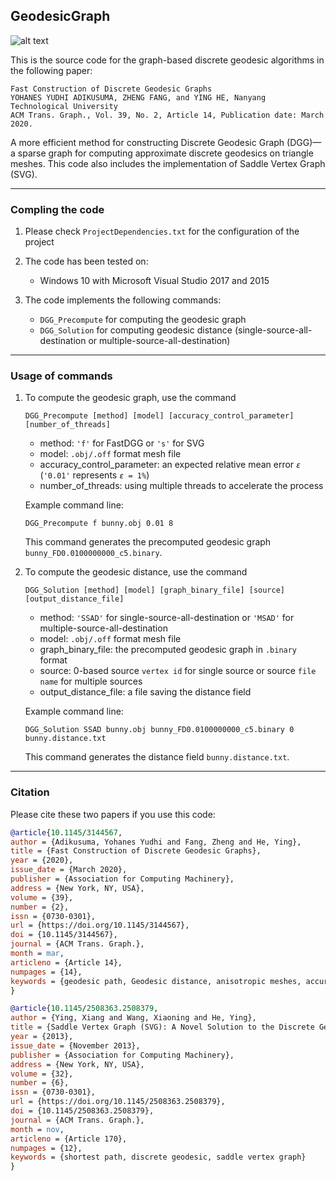 ## GeodesicGraph

![alt text](https://github.com/GeodesicGraph/GeodesicGraph/blob/master/error_map_on_anisotropic_mesh.png)

This is the source code for the graph-based discrete geodesic algorithms in the following paper:

```
Fast Construction of Discrete Geodesic Graphs
YOHANES YUDHI ADIKUSUMA, ZHENG FANG, and YING HE, Nanyang Technological University
ACM Trans. Graph., Vol. 39, No. 2, Article 14, Publication date: March 2020.
```

A more efficient method for constructing Discrete Geodesic Graph (DGG)—a sparse graph for computing approximate discrete geodesics on triangle meshes. This code also includes the implementation of Saddle Vertex Graph (SVG).

---
### Compling the code

1. Please check `ProjectDependencies.txt` for the configuration of the project

2. The code has been tested on:

	- Windows 10 with Microsoft Visual Studio 2017 and 2015
	
3. The code implements the following commands:

	- `DGG_Precompute` for computing the geodesic graph
	- `DGG_Solution` for computing geodesic distance (single-source-all-destination or multiple-source-all-destination)

---
### Usage of commands

1. To compute the geodesic graph, use the command
	
	```Batchfile
	DGG_Precompute [method] [model] [accuracy_control_parameter] [number_of_threads]
	```
	
	- method: `'f'` for FastDGG or `'s'` for SVG
	- model: `.obj/.off` format mesh file
	- accuracy_control_parameter: an expected relative mean error *`ε`* (`'0.01'` represents *`ε`*` = 1%`)
	- number_of_threads: using multiple threads to accelerate the process

	Example command line:
	
	```Batchfile
	DGG_Precompute f bunny.obj 0.01 8 
	```
	
	This command generates the precomputed geodesic graph `bunny_FD0.0100000000_c5.binary`.


2. To compute the geodesic distance, use the command
 
	```Batchfile
	DGG_Solution [method] [model] [graph_binary_file] [source] [output_distance_file]  
	```
	
	- method: `'SSAD'` for single-source-all-destination or `'MSAD'` for multiple-source-all-destination
	- model: `.obj/.off` format mesh file
	- graph_binary_file: the precomputed geodesic graph in `.binary` format
	- source: 0-based source `vertex id` for single source or source `file name` for multiple sources
	- output_distance_file: a file saving the distance field
	
	Example command line:
	
	```Batchfile
	DGG_Solution SSAD bunny.obj bunny_FD0.0100000000_c5.binary 0 bunny.distance.txt
	```
	
	This command generates the distance field `bunny.distance.txt`.

---
### Citation
Please cite these two papers if you use this code:

```BibTeX
@article{10.1145/3144567,
author = {Adikusuma, Yohanes Yudhi and Fang, Zheng and He, Ying},
title = {Fast Construction of Discrete Geodesic Graphs},
year = {2020},
issue_date = {March 2020},
publisher = {Association for Computing Machinery},
address = {New York, NY, USA},
volume = {39},
number = {2},
issn = {0730-0301},
url = {https://doi.org/10.1145/3144567},
doi = {10.1145/3144567},
journal = {ACM Trans. Graph.},
month = mar,
articleno = {Article 14},
numpages = {14},
keywords = {geodesic path, Geodesic distance, anisotropic meshes, accuracy-aware window propagation, discrete geodesic graph, polyhedral surfaces, complexity analysis}
}
```

```BibTeX
@article{10.1145/2508363.2508379,
author = {Ying, Xiang and Wang, Xiaoning and He, Ying},
title = {Saddle Vertex Graph (SVG): A Novel Solution to the Discrete Geodesic Problem},
year = {2013},
issue_date = {November 2013},
publisher = {Association for Computing Machinery},
address = {New York, NY, USA},
volume = {32},
number = {6},
issn = {0730-0301},
url = {https://doi.org/10.1145/2508363.2508379},
doi = {10.1145/2508363.2508379},
journal = {ACM Trans. Graph.},
month = nov,
articleno = {Article 170},
numpages = {12},
keywords = {shortest path, discrete geodesic, saddle vertex graph}
}
```